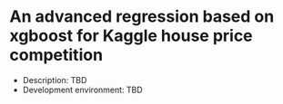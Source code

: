# An advanced regression based on xgboost for Kaggle house price competition

+ Description: TBD
+ Development environment: TBD

